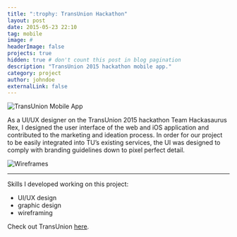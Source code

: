 ```yaml
---
title: ":trophy: TransUnion Hackathon"
layout: post
date: 2015-05-23 22:10
tag: mobile
image: #
headerImage: false
projects: true
hidden: true # don't count this post in blog pagination
description: "TransUnion 2015 hackathon mobile app."
category: project
author: johndoe
externalLink: false
---
```

<img src="http://nicholasgiles.com/assets/images/transunion1.png" alt="TransUnion Mobile App">

<p> As a UI/UX designer on the TransUnion 2015 hackathon Team Hackasaurus Rex, I designed the user interface of the web and iOS application and contributed to the marketing and ideation process. In order for our project to be easily integrated into TU’s existing services, the UI was designed to comply with branding guidelines down to pixel perfect detail. </p>

<img src="http://nicholasgiles.com/assets/images/transunion2.jpg" alt="Wireframes">

---

Skills I developed working on this project:

<ul class="skill-list">
	<li>UI/UX design</li>
	<li>graphic design</li>
	<li>wireframing</li>
</ul>

Check out TransUnion [here](www.transunion.com).
